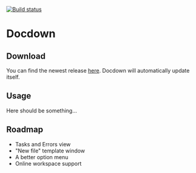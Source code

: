 [![Build status](https://ci.appveyor.com/api/projects/status/oc4lcrgijfvrukpi?svg=true)](https://ci.appveyor.com/project/Darkgaja/docdown)

# Docdown

## Download

You can find the newest release [here](https://github.com/Darkgaja/Docdown/releases/latest). Docdown will automatically update itself.

## Usage

Here should be something...

## Roadmap

- Tasks and Errors view
- "New file" template window
- A better option menu
- Online workspace support